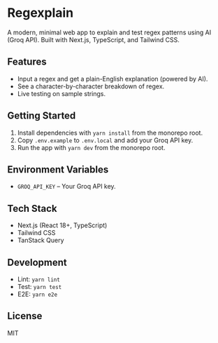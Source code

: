 # Regexplain

A modern, minimal web app to explain and test regex patterns using AI (Groq API). Built with Next.js, TypeScript, and Tailwind CSS.

## Features
- Input a regex and get a plain-English explanation (powered by AI).
- See a character-by-character breakdown of regex.
- Live testing on sample strings.

## Getting Started
1. Install dependencies with `yarn install` from the monorepo root.
2. Copy `.env.example` to `.env.local` and add your Groq API key.
3. Run the app with `yarn dev` from the monorepo root.

## Environment Variables
- `GROQ_API_KEY` – Your Groq API key.

## Tech Stack
- Next.js (React 18+, TypeScript)
- Tailwind CSS
- TanStack Query

## Development
- Lint: `yarn lint`
- Test: `yarn test`
- E2E: `yarn e2e`

## License
MIT
